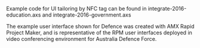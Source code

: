Example code for UI tailoring by NFC tag can be found in integrate-2016-education.axs and integrate-2016-government.axs

The example user interface shown for Defence was created with AMX Rapid Project Maker, and is representative of the RPM user interfaces deployed in video conferencing environment for Australia Defence Force.